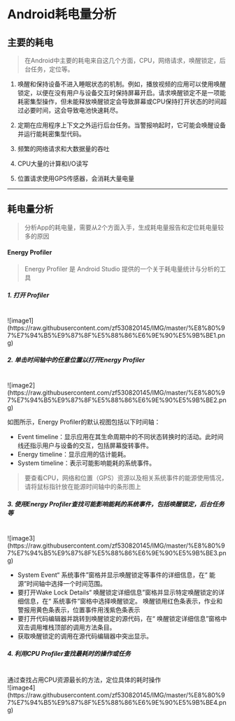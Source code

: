 # Android耗电量分析

## 主要的耗电

>在Android中主要的耗电来自这几个方面，CPU，网络请求，唤醒锁定，后台任务，定位等。

1. 唤醒和保持设备不进入睡眠状态的机制。例如，播放视频的应用可以使用唤醒锁定，以便在没有用户与设备交互时保持屏幕开启。请求唤醒锁定不是一项能耗密集型操作，但未能释放唤醒锁定会导致屏幕或CPU保持打开状态的时间超过必要时间，这会导致电池快速耗尽。

2. 定期在应用程序上下文之外运行后台任务。当警报响起时，它可能会唤醒设备并运行能耗密集型代码。

3. 频繁的网络请求和大数据量的吞吐

4. CPU大量的计算和I/O读写

5. 位置请求使用GPS传感器，会消耗大量电量
---
## 耗电量分析
> 分析App的耗电量，需要从2个方面入手，生成耗电量报告和定位耗电量较多的原因

#### Energy Profiler
>Energy Profiler 是 Android Studio 提供的一个关于耗电量统计与分析的工具

##### 1. 打开 Profiler
</br>
![image1](https://raw.githubusercontent.com/zf530820145/IMG/master/%E8%80%97%E7%94%B5%E9%87%8F%E5%88%86%E6%9E%90%E5%9B%BE1.png)
</br>

##### 2. 单击时间轴中的任意位置以打开Energy Profiler
</br>
![image2](https://raw.githubusercontent.com/zf530820145/IMG/master/%E8%80%97%E7%94%B5%E9%87%8F%E5%88%86%E6%9E%90%E5%9B%BE2.png)

如图所示，Energy Profiler的默认视图包括以下时间轴：

* Event timeline：显示应用在其生命周期中的不同状态转换时的活动。此时间线还指示用户与设备的交互，包括屏幕旋转事件。
* Energy timeline：显示应用的估计能耗。
* System timeline：表示可能影响能耗的系统事件。

>要查看CPU，网络和位置（GPS）资源以及相关系统事件的能源使用情况，请将鼠标指针放在能源时间轴中的条形图上


##### 3. 使用Energy Profiler查找可能影响能耗的系统事件，包括唤醒锁定，后台任务等
</br>
![image3](https://raw.githubusercontent.com/zf530820145/IMG/master/%E8%80%97%E7%94%B5%E9%87%8F%E5%88%86%E6%9E%90%E5%9B%BE3.png)


* System Event“ 系统事件”窗格并显示唤醒锁定等事件的详细信息，在“ 能源”时间轴中选择一个时间范围。
* 要打开Wake Lock Details“ 唤醒锁定详细信息”窗格并显示特定唤醒锁定的详细信息，在“ 系统事件”窗格中选择唤醒锁定。 唤醒锁用红色条表示，作业和警报用黄色条表示，位置事件用浅紫色条表示
* 要打开代码编辑器并跳转到唤醒锁定的源代码，在“ 唤醒锁定详细信息”窗格中双击调用堆栈顶部的调用方法条目。
* 获取唤醒锁定的调用在源代码编辑器中突出显示。

##### 4. 利用CPU Profiler查找最耗时的操作或任务
</br>
 通过查找占用CPU资源最长的方法，定位具体的耗时操作
</br>
![image4](https://raw.githubusercontent.com/zf530820145/IMG/master/%E8%80%97%E7%94%B5%E9%87%8F%E5%88%86%E6%9E%90%E5%9B%BE4.png)
